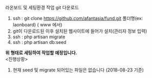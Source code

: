 라온보드 및 세팅환경 작업
git 다운로드
1. ssh : git clone https://github.com/afantasia/fund.git 폴더명(ex: laonboard) ( www 에서) <br>
2. git이 다운로드된 이후 설치된 웹사이트에 들어가 설치(관리자 정보 입력)
3. ssh : php artisan migrate  
4. ssh : php artisan db:seed

<b>위 형태로 세팅하여 작업할 예정입니다.</b><br>
<진행상황>
1. 현재 seed 및 migrate 되어있는 파일은 없습니다 (2018-08-23 기준) 


  